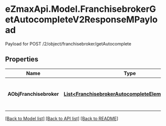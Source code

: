 # eZmaxApi.Model.FranchisebrokerGetAutocompleteV2ResponseMPayload
Payload for POST /2/object/franchisebroker/getAutocomplete

## Properties

Name | Type | Description | Notes
------------ | ------------- | ------------- | -------------
**AObjFranchisebroker** | [**List&lt;FranchisebrokerAutocompleteElementResponse&gt;**](FranchisebrokerAutocompleteElementResponse.md) | An array of Franchisebroker autocomplete element response. | 

[[Back to Model list]](../README.md#documentation-for-models) [[Back to API list]](../README.md#documentation-for-api-endpoints) [[Back to README]](../README.md)

